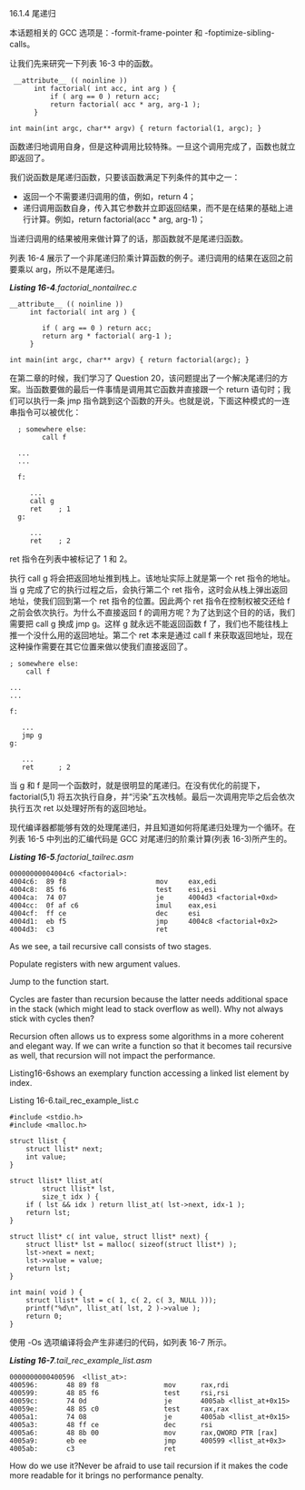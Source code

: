 16.1.4 尾递归

本话题相关的 GCC 选项是：-formit-frame-pointer 和 -foptimize-sibling-calls。

让我们先来研究一下列表 16-3 中的函数。

```
 __attribute__ (( noinline ))
      int factorial( int acc, int arg ) {
          if ( arg == 0 ) return acc;
          return factorial( acc * arg, arg-1 );
      }

int main(int argc, char** argv) { return factorial(1, argc); }
```

函数递归地调用自身，但是这种调用比较特殊。一旦这个调用完成了，函数也就立即返回了。

我们说函数是尾递归函数，只要该函数满足下列条件的其中之一：

* 返回一个不需要递归调用的值，例如，return 4；
* 递归调用函数自身，传入其它参数并立即返回结果，而不是在结果的基础上进行计算。例如，return factorial\(acc \* arg, arg-1\)；

当递归调用的结果被用来做计算了的话，那函数就不是尾递归函数。

列表 16-4 展示了一个非尾递归阶乘计算函数的例子。递归调用的结果在返回之前要乘以 arg，所以不是尾递归。

_**Listing 16-4**.factorial\_nontailrec.c_

```
__attribute__ (( noinline ))
     int factorial( int arg ) {

        if ( arg == 0 ) return acc;
        return arg * factorial( arg-1 );
     }

int main(int argc, char** argv) { return factorial(argc); }
```

在第二章的时候，我们学习了 Question 20，该问题提出了一个解决尾递归的方案。当函数要做的最后一件事情是调用其它函数并直接跟一个 return 语句时；我们可以执行一条 jmp 指令跳到这个函数的开头。也就是说，下面这种模式的一连串指令可以被优化：

```
  ; somewhere else:
        call f

  ...
  ...

  f:

     ...
     call g
     ret    ; 1
  g:

     ...
     ret    ; 2
```

ret 指令在列表中被标记了 1 和 2。

执行 call g 将会把返回地址推到栈上。该地址实际上就是第一个 ret 指令的地址。当 g 完成了它的执行过程之后，会执行第二个 ret 指令，这时会从栈上弹出返回地址，使我们回到第一个 ret 指令的位置。因此两个 ret 指令在控制权被交还给 f 之前会依次执行。为什么不直接返回 f 的调用方呢？为了达到这个目的的话，我们需要把 call g 换成 jmp g。这样 g 就永远不能返回函数 f 了，我们也不能往栈上推一个没什么用的返回地址。第二个 ret 本来是通过 call f 来获取返回地址，现在这种操作需要在其它位置来做以使我们直接返回了。

```
; somewhere else:
    call f

...
...

f:

   ...
   jmp g
g:

   ...
   ret      ; 2
```

当 g 和 f 是同一个函数时，就是很明显的尾递归。在没有优化的前提下，factorial\(5,1\) 将五次执行自身，并“污染”五次栈帧。最后一次调用完毕之后会依次执行五次 ret 以处理好所有的返回地址。

现代编译器都能够有效的处理尾递归，并且知道如何将尾递归处理为一个循环。在列表 16-5 中列出的汇编代码是 GCC 对尾递归的阶乘计算\(列表 16-3\)所产生的。

_**Listing 16-5**.factorial\_tailrec.asm_

```
00000000004004c6 <factorial>:
4004c6:  89 f8                      mov     eax,edi
4004c8:  85 f6                      test    esi,esi
4004ca:  74 07                      je      4004d3 <factorial+0xd>
4004cc:  0f af c6                   imul    eax,esi
4004cf:  ff ce                      dec     esi
4004d1:  eb f5                      jmp     4004c8 <factorial+0x2>
4004d3:  c3                         ret
```

As we see, a tail recursive call consists of two stages.

Populate registers with new argument values.

Jump to the function start.

Cycles are faster than recursion because the latter needs additional space in the stack \(which might lead to stack overflow as well\). Why not always stick with cycles then?

Recursion often allows us to express some algorithms in a more coherent and elegant way. If we can write a function so that it becomes tail recursive as well, that recursion will not impact the performance.

Listing16-6shows an exemplary function accessing a linked list element by index.

Listing 16-6.tail\_rec\_example\_list.c

```
#include <stdio.h>
#include <malloc.h>

struct llist {
    struct llist* next;
    int value;
}

struct llist* llist_at(
        struct llist* lst,
        size_t idx ) {
    if ( lst && idx ) return llist_at( lst->next, idx-1 );
    return lst;
}

struct llist* c( int value, struct llist* next) {
    struct llist* lst = malloc( sizeof(struct llist*) );
    lst->next = next;
    lst->value = value;
    return lst;
}

int main( void ) {
    struct llist* lst = c( 1, c( 2, c( 3, NULL )));
    printf("%d\n", llist_at( lst, 2 )->value );
    return 0;
}
```

使用 -Os 选项编译将会产生非递归的代码，如列表 16-7 所示。

_**Listing 16-7**.tail\_rec\_example\_list.asm_

```
0000000000400596  <llist_at>:
400596:       48 89 f8                mov      rax,rdi
400599:       48 85 f6                test     rsi,rsi
40059c:       74 0d                   je       4005ab <llist_at+0x15>
40059e:       48 85 c0                test     rax,rax
4005a1:       74 08                   je       4005ab <llist_at+0x15>
4005a3:       48 ff ce                dec      rsi
4005a6:       48 8b 00                mov      rax,QWORD PTR [rax]
4005a9:       eb ee                   jmp      400599 <llist_at+0x3>
4005ab:       c3                      ret
```

How do we use it?Never be afraid to use tail recursion if it makes the code more readable for it brings no performance penalty.

